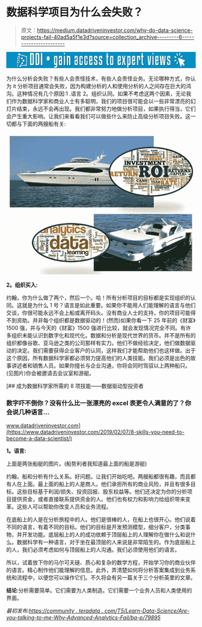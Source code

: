 # 数据科学项目为什么会失败？

> 原文：<https://medium.datadriveninvestor.com/why-do-data-science-projects-fail-40ad5a5f1e3d?source=collection_archive---------6----------------------->

[![](img/3be89b65e4da96df4be74719c27aaa26.png)](http://www.track.datadriveninvestor.com/1B9E)

为什么分析会失败？有些人会责怪技术，有些人会责怪业务。无论哪种方式，你认为 it 分析项目通常会失败，因为构建分析的人和使用分析的人之间存在巨大的鸿沟。这种情况有几个原因:1 .语言 2。组织认同。如果不考虑这两个因素，无论我们作为数据科学家和商业人士有多聪明，我们的项目很可能会以一些非常漂亮的幻灯片结束，永远不会再出现。我们都非常努力地做分析项目，如果执行得当，它们会产生重大影响。让我们来看看我们可以做些什么来防止高级分析项目失败。这一切都与下面的两艘船有关:

![](img/ac56939ccce43d9ce02400f49e80d63a.png)

**2。组织买入:**

约翰，你为什么做了两个，然后一个。哈！所有分析项目的目标都是实现组织的认同。这就是为什么 1 号？语言是如此重要。如果你不能用人们能理解的语言与他们交谈，你很可能永远不会上船或离开码头。没有商业人士的支持，你的项目可能得不到资助。并非每个组织都是数据驱动的！(然而)如果你看一下 25 年前的《财富》1500 强，并与今天的《财富》1500 强进行比较，就会发现情况完全不同。有许多组织未能认识到数字化和现代化。数据和分析是现代世界的货币。并不是所有的组织都像谷歌、亚马逊之类的公司那样有实力。他们不做经验决定，他们做数据驱动的决定。我们需要获得企业客户的认同，这样我们才能帮助他们也这样做。出于这个原因，所有数据科学家都必须努力提高他们的人类技能。我们必须是出色的故事讲述者和销售人员。如果你擅长与企业沟通，你将会同时驾驭以上两种船只。(见图片)你会被邀请去会议室和游艇。

[](https://www.datadriveninvestor.com/2019/02/07/8-skills-you-need-to-become-a-data-scientist/) [## 成为数据科学家所需的 8 项技能——数据驱动型投资者

### 数字吓不倒你？没有什么比一张漂亮的 excel 表更令人满意的了？你会说几种语言…

www.datadriveninvestor.com](https://www.datadriveninvestor.com/2019/02/07/8-skills-you-need-to-become-a-data-scientist/) 

**1。语言:**

上面是两张船艇的图片。(船势利者我知道最上面的船是游艇)

约翰，船和分析有什么关系。好问题。让我们开始吃吧。两艘船都很有趣，而且都有人在上面。最上面的船上的人是商人。他们承担所有的商业风险，并且有很多目标。这些目标基于利润/损失、投资回报、股东权益等。他们还决定为你的分析项目提供资金，或者直接联系提供资金的人。他们也有权力和影响力给组织带来变革。这些人可以帮助你改变人员和业务流程。

在底船上的人是在分析旅程中的人。他们是很棒的人，在船上也很开心。他们说着不同的语言，有着不同的目标。他们的目标是开发预测模型，细分客户，分类事物，并开发功能。底层船上的人的成功依赖于顶层船上的人理解你在做什么和说什么。数据科学有一种语言，对于坐在最顶层的人来说是非常陌生的。作为底层船上的人，我们必须考虑如何与顶层船上的人沟通。我们必须使用他们的语言。

所以，试着放下你的马尔可夫链、质心和复杂的数学方程，开始学习你的商业伙伴的语言。精心制作他们能理解的信息。此外，弄清楚如何将分析答案集成到业务系统和流程中，以便您可以操作它们。不久将会有另一篇关于三个分析英里的文章。

**结论**:分析需要简单。它们需要为人类制造。它们需要一个业务人员和人类使用的界面。

*最初发布:*[*https://community . teradata . com/T5/Learn-Data-Science/Are-you-talking-to-me-Why-Advanced-Analytics-Fail/ba-p/79895*](https://community.teradata.com/t5/Learn-Data-Science/Are-you-talkin-to-me-Why-Advanced-Analytics-Fail/ba-p/79895)
